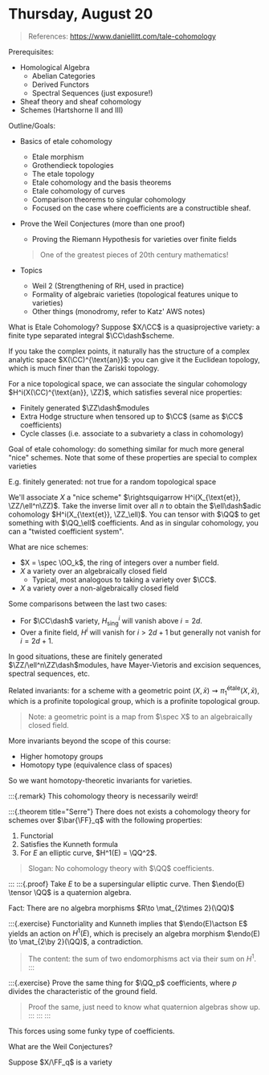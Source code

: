 # Thursday, August 20

> References: <https://www.daniellitt.com/tale-cohomology>

Prerequisites:

- Homological Algebra
  - Abelian Categories
  - Derived Functors
  - Spectral Sequences (just exposure!)
- Sheaf theory and sheaf cohomology
- Schemes (Hartshorne II and III)

Outline/Goals:

- Basics of etale cohomology
  - Etale morphism
  - Grothendieck topologies
  - The etale topology
  - Etale cohomology and the basis theorems
  - Etale cohomology of curves
  - Comparison theorems to singular cohomology
  - Focused on the case where coefficients are a constructible sheaf.

- Prove the Weil Conjectures (more than one proof)
  - Proving the Riemann Hypothesis for varieties over finite fields

  > One of the greatest pieces of 20th century mathematics!

- Topics
  - Weil 2 (Strengthening of RH, used in practice)
  - Formality of algebraic varieties (topological features unique to varieties)
  - Other things (monodromy, refer to Katz' AWS notes)


What is Etale Cohomology?
Suppose $X/\CC$ is a quasiprojective variety: a finite type separated integral $\CC\dash$scheme.

If you take the complex points, it naturally has the structure of a complex analytic space $X(\CC)^{\text{an}}$: you can give it the Euclidean topology, which is much finer than the Zariski topology.

For a nice topological space, we can associate the singular cohomology $H^i(X(\CC)^{\text{an}}, \ZZ)$, which satisfies several nice properties:

- Finitely generated $\ZZ\dash$modules
- Extra Hodge structure when tensored up to $\CC$ (same as $\CC$ coefficients)
- Cycle classes (i.e. associate to a subvariety a class in cohomology)

Goal of etale cohomology: do something similar for much more general "nice" schemes.
Note that some of these properties are special to complex varieties

E.g. finitely generated: not true for a random topological space

We'll associate $X$ a "nice scheme" $\rightsquigarrow H^i(X_{\text{et}}, \ZZ/\ell^n\ZZ)$.
Take the inverse limit over all $n$ to obtain the $\ell\dash$adic cohomology $H^i(X_{\text{et}}, \ZZ_\ell)$.
You can tensor with $\QQ$ to get something with $\QQ_\ell$ coefficients.
And as in singular cohomology, you can a "twisted coefficient system".

What are nice schemes:

- $X = \spec \OO_k$, the ring of integers over a number field.
- $X$ a variety over an algebraically closed field
  - Typical, most analogous to taking a variety over $\CC$.
- $X$ a variety over a non-algebraically closed field
  
Some comparisons between the last two cases:

- For $\CC\dash$ variety, $H^i_{\text{sing}}$ will vanish above $i=2d$.
- Over a finite field, $H^i$ will vanish for $i>2d+1$ but generally not vanish for $i=2d+1$. 

In good situations, these are finitely generated $\ZZ/\ell^n\ZZ\dash$modules, have Mayer-Vietoris and excision sequences, spectral sequences, etc.

Related invariants: for a scheme with a geometric point $(X, \bar x) \rightsquigarrow \pi_1^{\text{étale}}(X, \bar x)$, which is a profinite topological group, which is a profinite topological group.

> Note: a geometric point is a map from $\spec X$ to an algebraically closed field.

More invariants beyond the scope of this course:

- Higher homotopy groups
- Homotopy type (equivalence class of spaces)

So we want homotopy-theoretic invariants for varieties.

:::{.remark}
This cohomology theory is necessarily weird!

:::{.theorem title="Serre"}
There does not exists a cohomology theory for schemes over $\bar{\FF}_q$ with the following properties:

1. Functorial
2. Satisfies the Kunneth formula
3. For $E$ an elliptic curve, $H^1(E) = \QQ^2$.

> Slogan: No cohomology theory with $\QQ$ coefficients. 

:::
:::{.proof}
Take $E$ to be a supersingular elliptic curve.
Then $\endo(E) \tensor \QQ$ is a quaternion algebra.

Fact: There are no algebra morphisms $R\to \mat_{2\times 2}(\QQ)$

:::{.exercise}
Functoriality and Kunneth implies that $\endo(E)\actson E$ yields an action on $H^1(E)$, which is precisely an algebra morphism $\endo(E) \to \mat_{2\by 2}(\QQ)$, a contradiction.

> The content: the sum of two endomorphisms act via their sum on $H^1$.
:::

:::{.exercise}
Prove the same thing for $\QQ_p$ coefficients, where $p$ divides the characteristic of the ground field.

> Proof the same, just need to know what quaternion algebras show up.
:::
:::
:::


This forces using some funky type of coefficients.


What are the Weil Conjectures?

Suppose $X/\FF_q$ is a variety

